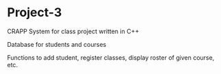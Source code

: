 # Project-3
CRAPP System for class project written in C++

Database for students and courses

Functions to add student, register classes, display roster of given course, etc.
